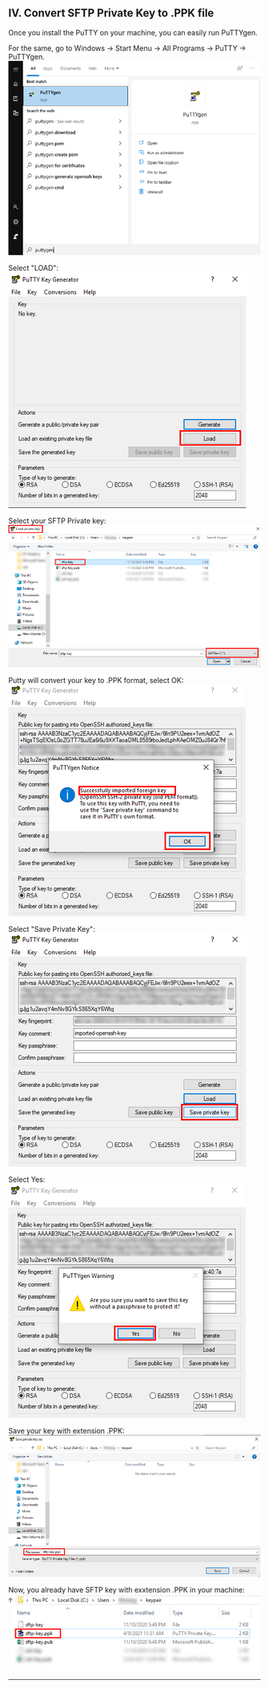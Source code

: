 ## IV. Convert SFTP Private Key to .PPK file

Once you install the PuTTY on your machine, you can easily run PuTTYgen. 

For the same, go to Windows -> Start Menu -> All Programs -> PuTTY -> PuTTYgen.  
![puttygen_desktop_open](imgs/puttygen_desktop_open.png "")

Select "LOAD":  
![puttygen_desktop_load](imgs/puttygen_desktop_load.png "")

Select your SFTP Private key:  
![puttygen_desktop_select](imgs/puttygen_desktop_select.png "")

Putty will convert your key to .PPK format, select OK:  
![puttygen_desktop_convert](imgs/puttygen_desktop_convert.png "")

Select "Save Private Key":  
![puttygen_desktop_save1](imgs/puttygen_desktop_save1.png "")

Select Yes:  
![puttygen_desktop_save2](imgs/puttygen_desktop_save2.png "")

Save your key with extension .PPK:    
![puttygen_desktop_save3](imgs/puttygen_desktop_save3.png "")

Now, you already have SFTP key with exxtension .PPK in your machine:   
![puttygen_desktop_saved](imgs/puttygen_desktop_saved.png "")


---